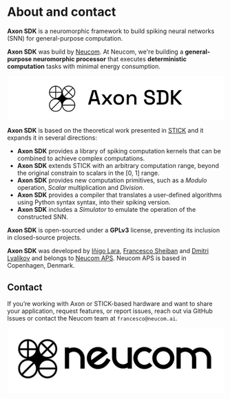 # About and contact

**Axon SDK** is a neuromorphic framework to build spiking neural networks (SNN) for general-purpose computation.

**Axon SDK** was build by [Neucom](https://www.neucom.ai/). At Neucom, we're building a **general-purpose neuromorphic processor** that executes **deterministic computation** tasks with minimal energy consumption.

![Axon SDK logo](../figs/axon_logo.png)

**Axon SDK** is based on the theoretical work presented in [STICK](https://direct.mit.edu/neco/article-abstract/27/11/2261/8123/STICK-Spike-Time-Interval-Computational-Kernel-a?redirectedFrom=fulltext) and it expands it in several directions:

- **Axon SDK** provides a library of spiking computation kernels that can be combined to achieve complex computations.
- **Axon SDK** extends STICK with an arbitrary computation range, beyond the original constrain to scalars in the [0, 1] range.
- **Axon SDK** provides new computation primitives, such as a *Modulo* operation, *Scalar* multiplication and *Division*.
- **Axon SDK** provides a compiler that translates a user-defined algorithms using Python syntax syntax, into their spiking version.
- **Axon SDK** includes a *Simulator* to emulate the operation of the constructed SNN.

**Axon SDK** is open-sourced under a **GPLv3** license, preventing its inclusion in closed-source projects.

**Axon SDK** was developed by [Iñigo Lara](mailto:inigo@neucom.ai), [Francesco Sheiban](mailto:francesco@neucom.ai) and [Dmitri Lyalikov](mailto:dmitri@neucom.ai) and belongs to [Neucom APS](https://www.neucom.ai/). Neucom APS is based in Copenhagen, Denmark.

## Contact
If you’re working with Axon or STICK-based hardware and want to share your application, request features, or report issues, reach out via GitHub Issues or contact the Neucom team at `francesco@neucom.ai`.

![Neucom Logo](../figs/neucom_logo.png)
